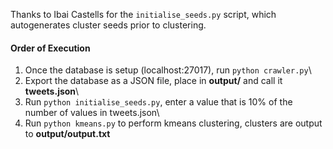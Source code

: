 Thanks to Ibai Castells for the `initialise_seeds.py` script, which autogenerates cluster seeds prior to clustering.

#### Order of Execution

1) Once the database is setup (localhost:27017), run `python crawler.py`\
2) Export the database as a JSON file, place in **output/** and call it **tweets.json**\
3) Run `python initialise_seeds.py`, enter a value that is 10% of the number of values in tweets.json\
4) Run `python kmeans.py` to perform kmeans clustering, clusters are output to **output/output.txt**
